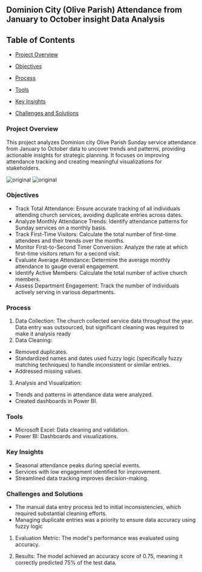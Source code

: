 ## Dominion City (Olive Parish) Attendance from January to October insight Data Analysis

## Table of Contents
- [Project Overview](#project-overview)

- [Objectives](#objectives)
 
- [Process](#process)

- [Tools](#tools)

- [Key Insights](#key-insights)

- [Challenges and Solutions](#challenges-and-solutions)




### Project Overview
This project analyzes Dominion city Olive Parish Sunday service attendance from January to October data to uncover trends and patterns, providing actionable insights for strategic planning. It focuses on improving attendance tracking and creating meaningful visualizations for stakeholders.

![original](https://github.com/user-attachments/assets/c2009672-c81b-4c92-9809-7b3a0cb97b40)
![original](https://github.com/user-attachments/assets/8804b1cf-aac8-4f16-9548-829ef560a9ca)

### Objectives
-	Track Total Attendance: Ensure accurate tracking of all individuals attending church services, avoiding duplicate entries across dates.
-	Analyze Monthly Attendance Trends: Identify attendance patterns for Sunday services on a monthly basis.
-	Track First-Time Visitors: Calculate the total number of first-time attendees and their trends over the months.
-	Monitor First-to-Second Timer Conversion: Analyze the rate at which first-time visitors return for a second visit.
-	Evaluate Average Attendance: Determine the average monthly attendance to gauge overall engagement.
-	Identify Active Members: Calculate the total number of active church members.
-	Assess Department Engagement: Track the number of individuals actively serving in various departments.

### Process
1.	Data Collection: The church collected service data throughout the year. Data entry was outsourced, but significant cleaning was required to make it analysis ready
2.	Data Cleaning:
-  Removed duplicates.
- Standardized names and dates used fuzzy logic (specifically fuzzy matching techniques) to handle inconsistent or similar entries.
-	Addressed missing values.
3.	Analysis and Visualization:
-	Trends and patterns in attendance data were analyzed.
-	Created dashboards in Power BI.

### Tools
- Microsoft Excel: Data cleaning and validation.
- Power BI: Dashboards and visualizations.

### Key Insights
-	Seasonal attendance peaks during special events.
-	Services with low engagement identified for improvement.
-	Streamlined data tracking improves decision-making.


### Challenges and Solutions
-	The manual data entry process led to initial inconsistencies, which required substantial cleaning efforts.
-	Managing duplicate entries was a priority to ensure data accuracy using fuzzy logic




1. Evaluation Metric: The model's performance was evaluated using accuracy.

2. Results: The model achieved an accuracy score of 0.75, meaning it correctly predicted 75% of the test data.


